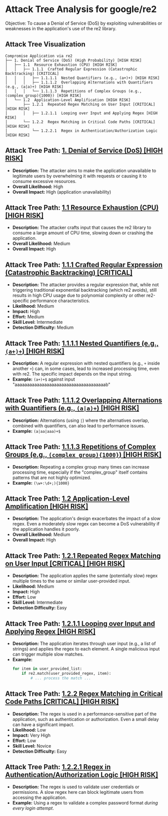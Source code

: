 # Attack Tree Analysis for google/re2

Objective: To cause a Denial of Service (DoS) by exploiting vulnerabilities or weaknesses in the application's use of the re2 library.

## Attack Tree Visualization

```
Compromise Application via re2
├── 1. Denial of Service (DoS) (High Probability) [HIGH RISK]
│   ├── 1.1  Resource Exhaustion (CPU) [HIGH RISK]
│   │   ├── 1.1.1  Crafted Regular Expression (Catastrophic Backtracking) [CRITICAL]
│   │   │   ├── 1.1.1.1  Nested Quantifiers (e.g., (a+)+) [HIGH RISK]
│   │   │   ├── 1.1.1.2  Overlapping Alternations with Quantifiers (e.g., (a|a)+) [HIGH RISK]
│   │   │   └── 1.1.1.3  Repetitions of Complex Groups (e.g., (complex_group){1000}) [HIGH RISK]
│   └── 1.2  Application-Level Amplification [HIGH RISK]
│       ├── 1.2.1  Repeated Regex Matching on User Input [CRITICAL] [HIGH RISK]
│       │   ├── 1.2.1.1  Looping over Input and Applying Regex [HIGH RISK]
│       └── 1.2.2  Regex Matching in Critical Code Paths [CRITICAL] [HIGH RISK]
│           └── 1.2.2.1  Regex in Authentication/Authorization Logic [HIGH RISK]
```

## Attack Tree Path: [1. Denial of Service (DoS) [HIGH RISK]](./attack_tree_paths/1__denial_of_service__dos___high_risk_.md)

*   **Description:** The attacker aims to make the application unavailable to legitimate users by overwhelming it with requests or causing it to consume excessive resources.
*   **Overall Likelihood:** High
*   **Overall Impact:** High (application unavailability)

## Attack Tree Path: [1.1 Resource Exhaustion (CPU) [HIGH RISK]](./attack_tree_paths/1_1_resource_exhaustion__cpu___high_risk_.md)

*   **Description:** The attacker crafts input that causes the re2 library to consume a large amount of CPU time, slowing down or crashing the application.
*   **Overall Likelihood:** Medium
*   **Overall Impact:** High

## Attack Tree Path: [1.1.1 Crafted Regular Expression (Catastrophic Backtracking) [CRITICAL]](./attack_tree_paths/1_1_1_crafted_regular_expression__catastrophic_backtracking___critical_.md)

*   **Description:**  The attacker provides a regular expression that, while not triggering traditional exponential backtracking (which re2 avoids), still results in high CPU usage due to polynomial complexity or other re2-specific performance characteristics.
*   **Likelihood:** Medium
*   **Impact:** High
*   **Effort:** Medium
*   **Skill Level:** Intermediate
*   **Detection Difficulty:** Medium

## Attack Tree Path: [1.1.1.1 Nested Quantifiers (e.g., `(a+)+`) [HIGH RISK]](./attack_tree_paths/1_1_1_1_nested_quantifiers__e_g_____a+_+____high_risk_.md)

*   **Description:**  A regular expression with nested quantifiers (e.g., `+` inside another `+`) can, in some cases, lead to increased processing time, even with re2. The specific impact depends on the input string.
*   **Example:** `(a+)+$` against input "aaaaaaaaaaaaaaaaaaaaaaaaaaaaaaaaaaaaab"

## Attack Tree Path: [1.1.1.2 Overlapping Alternations with Quantifiers (e.g., `(a|a)+`) [HIGH RISK]](./attack_tree_paths/1_1_1_2_overlapping_alternations_with_quantifiers__e_g_____aa_+____high_risk_.md)

*   **Description:**  Alternations (using `|`) where the alternatives overlap, combined with quantifiers, can also lead to performance issues.
*   **Example:** `(a|aa|aaa)+$`

## Attack Tree Path: [1.1.1.3 Repetitions of Complex Groups (e.g., `(complex_group){1000}`) [HIGH RISK]](./attack_tree_paths/1_1_1_3_repetitions_of_complex_groups__e_g_____complex_group_{1000}____high_risk_.md)

*   **Description:**  Repeating a complex group many times can increase processing time, especially if the "complex_group" itself contains patterns that are not highly optimized.
*   **Example:** `(\w+:\d+;){1000}`

## Attack Tree Path: [1.2 Application-Level Amplification [HIGH RISK]](./attack_tree_paths/1_2_application-level_amplification__high_risk_.md)

*   **Description:** The application's design exacerbates the impact of a slow regex. Even a moderately slow regex can become a DoS vulnerability if the application handles it poorly.
*   **Overall Likelihood:** Medium
*   **Overall Impact:** High

## Attack Tree Path: [1.2.1 Repeated Regex Matching on User Input [CRITICAL] [HIGH RISK]](./attack_tree_paths/1_2_1_repeated_regex_matching_on_user_input__critical___high_risk_.md)

*   **Description:** The application applies the same (potentially slow) regex multiple times to the same or similar user-provided input.
*   **Likelihood:** Medium
*   **Impact:** High
*   **Effort:** Low
*   **Skill Level:** Intermediate
*   **Detection Difficulty:** Easy

## Attack Tree Path: [1.2.1.1 Looping over Input and Applying Regex [HIGH RISK]](./attack_tree_paths/1_2_1_1_looping_over_input_and_applying_regex__high_risk_.md)

*   **Description:**  The application iterates through user input (e.g., a list of strings) and applies the regex to each element.  A single malicious input can trigger multiple slow matches.
*   **Example:**
    ```python
    for item in user_provided_list:
        if re2.match(user_provided_regex, item):
            # ... process the match ...
    ```

## Attack Tree Path: [1.2.2 Regex Matching in Critical Code Paths [CRITICAL] [HIGH RISK]](./attack_tree_paths/1_2_2_regex_matching_in_critical_code_paths__critical___high_risk_.md)

*   **Description:** The regex is used in a performance-sensitive part of the application, such as authentication or authorization. Even a small delay can have a significant impact.
*   **Likelihood:** Low
*   **Impact:** Very High
*   **Effort:** Low
*   **Skill Level:** Novice
*   **Detection Difficulty:** Easy

## Attack Tree Path: [1.2.2.1 Regex in Authentication/Authorization Logic [HIGH RISK]](./attack_tree_paths/1_2_2_1_regex_in_authenticationauthorization_logic__high_risk_.md)

*   **Description:**  The regex is used to validate user credentials or permissions. A slow regex here can block legitimate users from accessing the application.
*   **Example:** Using a regex to validate a complex password format *during every login attempt*.

